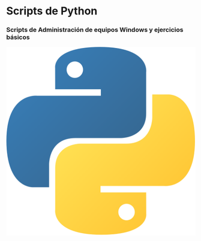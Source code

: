 # Scripts de Python

### Scripts de Administración de equipos Windows y ejercicios básicos
![python](./python.png)
